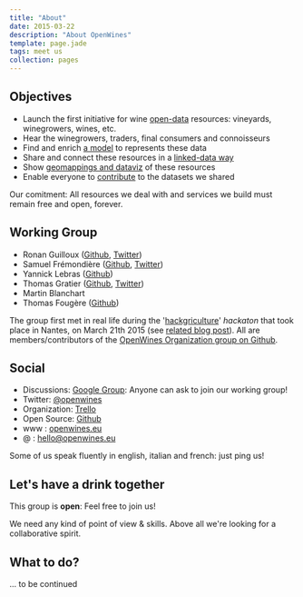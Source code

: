 ```yaml
---
title: "About"
date: 2015-03-22
description: "About OpenWines"
template: page.jade
tags: meet us
collection: pages
---
```



## Objectives

- Launch the first initiative for wine [open-data](http://opendatahandbook.org) resources: vineyards, winegrowers, wines, etc.
- Hear the winegrowers, traders, final consumers and connoisseurs
- Find and enrich [a model](http://dbpedia.org/ontology/Wine) to represents these data
- Share and connect these resources in a [linked-data way](http://linkeddata.org/)
- Show [geomappings and dataviz](https://umap.openstreetmap.fr/en/map/openwine_33763#10/47.1743/-1.4989) of these resources
- Enable everyone to [contribute](https://github.com/OpenWines) to the datasets we shared

Our comitment: All resources we deal with and services we build must remain free and open, forever.

## Working Group

- Ronan Guilloux ([Github](https://github.com/ronanguilloux), [Twitter](https://twitter.com/arno_u_loginlux))
- Samuel Frémondière ([Github](https://github.com/samcome), [Twitter](https://twitter.com/samcome))
- Yannick Lebras ([Github](https://github.com/verlectric))
- Thomas Gratier ([Github](https://github.com/ThomasG77), [Twitter](https://twitter.com/thomasg77))
- Martin Blanchart
- Thomas Fougère ([Github](https://github.com/tomfougere))

The group first met in real life during the '[hackgriculture](http://www.nantesvillecomestible.org/hackgriculture-48h-de-challenge-les-21-et-22-mars-2015/)' _hackaton_ that took place in Nantes, on March 21th 2015 (see [related blog post](/hackgriculture-2015/)). All are members/contributors of the [OpenWines Organization group on Github](https://github.com/OpenWines).

## Social

- Discussions: [Google Group](https://groups.google.com/forum/#!forum/openwines): Anyone can ask to join our working group!
- Twitter: [@openwines](https://twitter.com/openwines)
- Organization: [Trello](https://trello.com/openwines)
- Open Source: [Github](https://github.com/openwines)
- www : [openwines.eu](http://openwines.eu)
- @ : [hello@openwines.eu](mailto:hello@openwines.eu)

Some of us speak fluently in english, italian and french: just ping us!

## Let's have a drink together

This group is **open**: Feel free to join us!

We need any kind of point of view & skills. Above all we're looking for a collaborative spirit.

## What to do?

... to be continued

